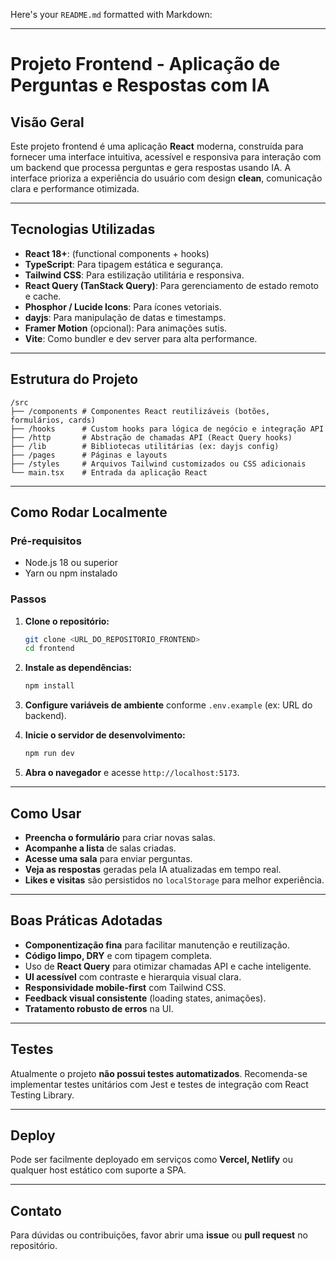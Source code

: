 Here's your `README.md` formatted with Markdown:

-----

# Projeto Frontend - Aplicação de Perguntas e Respostas com IA

## Visão Geral

Este projeto frontend é uma aplicação **React** moderna, construída para fornecer uma interface intuitiva, acessível e responsiva para interação com um backend que processa perguntas e gera respostas usando IA. A interface prioriza a experiência do usuário com design **clean**, comunicação clara e performance otimizada.

-----

## Tecnologias Utilizadas

  * **React 18+**: (functional components + hooks)
  * **TypeScript**: Para tipagem estática e segurança.
  * **Tailwind CSS**: Para estilização utilitária e responsiva.
  * **React Query (TanStack Query)**: Para gerenciamento de estado remoto e cache.
  * **Phosphor / Lucide Icons**: Para ícones vetoriais.
  * **dayjs**: Para manipulação de datas e timestamps.
  * **Framer Motion** (opcional): Para animações sutis.
  * **Vite**: Como bundler e dev server para alta performance.

-----

## Estrutura do Projeto

```
/src
├── /components # Componentes React reutilizáveis (botões, formulários, cards)
├── /hooks      # Custom hooks para lógica de negócio e integração API
├── /http       # Abstração de chamadas API (React Query hooks)
├── /lib        # Bibliotecas utilitárias (ex: dayjs config)
├── /pages      # Páginas e layouts
├── /styles     # Arquivos Tailwind customizados ou CSS adicionais
└── main.tsx    # Entrada da aplicação React
```

-----

## Como Rodar Localmente

### Pré-requisitos

  * Node.js 18 ou superior
  * Yarn ou npm instalado

### Passos

1.  **Clone o repositório:**

    ```bash
    git clone <URL_DO_REPOSITORIO_FRONTEND>
    cd frontend
    ```

2.  **Instale as dependências:**

    ```bash
    npm install
    ```

3.  **Configure variáveis de ambiente** conforme `.env.example` (ex: URL do backend).

4.  **Inicie o servidor de desenvolvimento:**

    ```bash
    npm run dev
    ```

5.  **Abra o navegador** e acesse `http://localhost:5173`.

-----

## Como Usar

  * **Preencha o formulário** para criar novas salas.
  * **Acompanhe a lista** de salas criadas.
  * **Acesse uma sala** para enviar perguntas.
  * **Veja as respostas** geradas pela IA atualizadas em tempo real.
  * **Likes e visitas** são persistidos no `localStorage` para melhor experiência.

-----

## Boas Práticas Adotadas

  * **Componentização fina** para facilitar manutenção e reutilização.
  * **Código limpo, DRY** e com tipagem completa.
  * Uso de **React Query** para otimizar chamadas API e cache inteligente.
  * **UI acessível** com contraste e hierarquia visual clara.
  * **Responsividade mobile-first** com Tailwind CSS.
  * **Feedback visual consistente** (loading states, animações).
  * **Tratamento robusto de erros** na UI.

-----

## Testes

Atualmente o projeto **não possui testes automatizados**. Recomenda-se implementar testes unitários com Jest e testes de integração com React Testing Library.

-----

## Deploy

Pode ser facilmente deployado em serviços como **Vercel, Netlify** ou qualquer host estático com suporte a SPA.

-----

## Contato

Para dúvidas ou contribuições, favor abrir uma **issue** ou **pull request** no repositório.